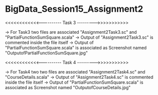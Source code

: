 # BigData_Session15_Assignment2

<<<<<<<<<<<<---------- Task 3 --------->>>>>>>>>>>

-> For Task3 two files are associated "Assignment2Task3.sc" and "PartialFunctionSumSquare.scala"
-> Output of "Assignment2Task3.sc" is commented inside the file itself
-> Output of "PartialFunctionSumSquare.scala" is associated as Screenshot named "OutputofPartialFunctionSumSquare.jpg"


<<<<<<<<<<<<---------- Task 4 --------->>>>>>>>>>>

-> For Task4 two two files are associated "Assignment2Task4.sc" and "CourseDetails.scala"
-> Output of "Assignment2Task4.sc" is commented inside the file itself
-> Output of "PartialFunctionSumSquare.scala" is associated as Screenshot named "OutputofCourseDetails.jpg"
